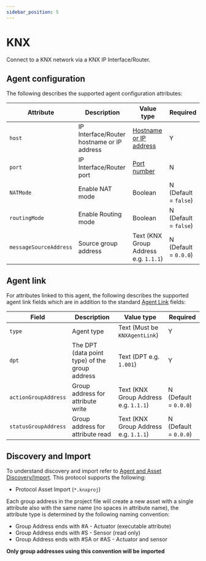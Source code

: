 ```yaml
---
sidebar_position: 5
---
```


# KNX

Connect to a KNX network via a KNX IP Interface/Router.

## Agent configuration
The following describes the supported agent configuration attributes:

| Attribute | Description | Value type | Required |
| ------------- | ------------- | ------------- | ------------- |
| `host` | IP Interface/Router hostname or IP address | [Hostname or IP address](https://github.com/openremote/openremote/blob/master/model/src/main/java/org/openremote/model/value/ValueType.java#L153) | Y |
| `port` | IP Interface/Router port | [Port number](https://github.com/openremote/openremote/blob/master/model/src/main/java/org/openremote/model/value/ValueType.java#L148) | N |
| `NATMode` | Enable NAT mode | Boolean | N (Default = `false`) |
| `routingMode` | Enable Routing mode | Boolean | N (Default = `false`) |
| `messageSourceAddress` | Source group address | Text (KNX Group Address e.g. `1.1.1`) | N (Default = `0.0.0`) |

## Agent link
For attributes linked to this agent, the following describes the supported agent link fields which are in addition to the standard [Agent Link](overview.md#agent-links) fields:

| Field | Description | Value type | Required |
| ------------- | ------------- | ------------- | ------------- |
| `type` | Agent type | Text (Must be `KNXAgentLink`) | Y |
| `dpt` | The DPT (data point type) of the group address | Text (DPT e.g. `1.001`) | Y |
| `actionGroupAddress` | Group address for attribute write | Text (KNX Group Address e.g. `1.1.1`) | N (Default = `0.0.0`) |
| `statusGroupAddress` | Group address for attribute read | Text (KNX Group Address e.g. `1.1.1`) | N (Default = `0.0.0`) |


## Discovery and Import
To understand discovery and import refer to [Agent and Asset Discovery/Import](overview.md#agent-and-asset-discoveryimport). This protocol supports the following:

* Protocol Asset Import (`*.knxproj`)

Each group address in the project file will create a new asset with a single attribute also with the same name (no spaces in attribute name), the attribute type is determined by the following naming convention:

* Group Address ends with #A - Actuator (executable attribute)
* Group Address ends with #S - Sensor (read only)
* Group Address ends with #SA or #AS - Actuator and sensor

**Only group addresses using this convention will be imported**
